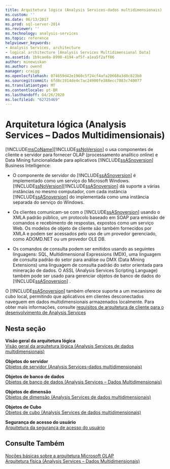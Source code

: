 ```yaml
---
title: Arquitetura lógica (Analysis Services-dados multidimensionais) | Microsoft Docs
ms.custom: ''
ms.date: 06/13/2017
ms.prod: sql-server-2014
ms.reviewer: ''
ms.technology: analysis-services
ms.topic: reference
helpviewer_keywords:
- Analysis Services, architecture
- logical architecture [Analysis Services Multidimensional Data]
ms.assetid: 1b9cae0a-8990-4194-af5f-a1ea5f2aff06
author: minewiskan
ms.author: owend
manager: craigg
ms.openlocfilehash: 074659d42e1960c5f24cf4afa20668a3d8c823b0
ms.sourcegitcommit: 6fd8c1914de4c7ac24900fe388ecc7883c740077
ms.translationtype: MT
ms.contentlocale: pt-BR
ms.lasthandoff: 04/26/2020
ms.locfileid: "62725469"
---
```

# <a name="logical-architecture-analysis-services---multidimensional-data"></a>Arquitetura lógica (Analysis Services – Dados Multidimensionais)
  [!INCLUDE[msCoName](../../../includes/msconame-md.md)][!INCLUDE[ssNoVersion](../../../includes/ssnoversion-md.md)] o usa componentes de cliente e servidor para fornecer OLAP (processamento analítico online) e Data Mining funcionalidade para aplicativos [!INCLUDE[ssASnoversion](../../../includes/ssasnoversion-md.md)] Business Intelligence:  
  
-   O componente de servidor do [!INCLUDE[ssASnoversion](../../../includes/ssasnoversion-md.md)] é implementado como um serviço do Microsoft Windows. [!INCLUDE[ssNoVersion](../../../includes/ssnoversion-md.md)][!INCLUDE[ssASnoversion](../../../includes/ssasnoversion-md.md)] dá suporte a várias instâncias no mesmo computador, com cada instância [!INCLUDE[ssASnoversion](../../../includes/ssasnoversion-md.md)] do implementada como uma instância separada do serviço do Windows.  
  
-   Os clientes comunicam-se com o [!INCLUDE[ssASnoversion](../../../includes/ssasnoversion-md.md)] usando o XMLA padrão público, um protocolo baseado em SOAP para emissão de comandos e recebimento de respostas, expostos como um serviço Web. Os modelos de objeto de cliente são também fornecidos por XMLA e podem ser acessados pelo uso de um provedor gerenciado, como ADOMD.NET ou um provedor OLE DB.  
  
-   Os comandos de consulta podem ser emitidos usando as seguintes linguagens: SQL, Multidimensional Expressions (MDX), uma linguagem de consulta padrão do setor para análise ou DMX (Data Mining Extensions) uma linguagem de consulta padrão do setor orientada para mineração de dados. O ASSL (Analysis Services Scripting Language) também pode ser usado para gerenciar objetos de banco de dados do [!INCLUDE[ssASnoversion](../../../includes/ssasnoversion-md.md)] .  
  
 O [!INCLUDE[ssASnoversion](../../../includes/ssasnoversion-md.md)] também oferece suporte a um mecanismo de cubo local, permitindo que aplicativos em clientes desconectados naveguem em dados multidimensionais armazenados localmente. Para obter mais informações, consulte [requisitos de arquitetura de cliente para o desenvolvimento de Analysis Services](../olap-physical/client-architecture-requirements-for-analysis-services-development.md)  
  
## <a name="in-this-section"></a>Nesta seção  
 **Visão geral da arquitetura lógica**  
 [Visão geral da arquitetura lógica &#40;Analysis Services de dados multidimensionais&#41;](logical-architecture-overview-analysis-services-multidimensional-data.md)  
  
 **Objetos do servidor**  
 [Objetos de servidor &#40;Analysis Services-dados multidimensionais&#41;](server-objects-analysis-services-multidimensional-data.md)  
  
 **Objetos de banco de dados**  
 [Objetos de banco de dados &#40;Analysis Services – Dados Multidimensionais&#41;](database-objects-analysis-services-multidimensional-data.md)  
  
 **Objetos de dimensão**  
 [Objetos de dimensão &#40;Analysis Services de dados multidimensionais&#41;](../../multidimensional-models-olap-logical-dimension-objects/dimension-objects-analysis-services-multidimensional-data.md)  
  
 **Objetos de Cubo**  
 [Objetos de cubo &#40;Analysis Services de dados multidimensionais&#41;](../../multidimensional-models-olap-logical-cube-objects/cube-objects-analysis-services-multidimensional-data.md)  
  
 **Segurança de acesso do usuário**  
 [Arquitetura da segurança de acesso do usuário](understanding-microsoft-olap-logical-architecture.md)  
  
## <a name="see-also"></a>Consulte Também  
 [Noções básicas sobre a arquitetura Microsoft OLAP](../olap-physical/understanding-microsoft-olap-architecture.md)   
 [Arquitetura física &#40;Analysis Services – Dados Multidimensionais&#41;](../olap-physical/understanding-microsoft-olap-physical-architecture.md)  
  
  
